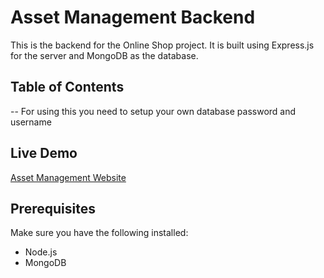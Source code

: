 # Asset Management Backend

This is the backend for the Online Shop project. It is built using Express.js for the server and MongoDB as the database.

## Table of Contents
  -- For using this you need to setup your own database password and username
## Live Demo

[Asset Management Website](https://assetmanaegment.web.app/)

## Prerequisites

Make sure you have the following installed:

- Node.js
- MongoDB

